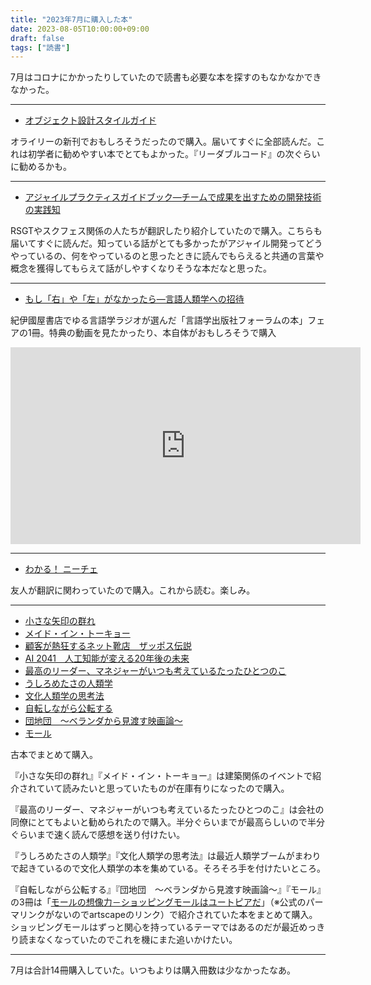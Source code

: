 ```yaml
---
title: "2023年7月に購入した本"
date: 2023-08-05T10:00:00+09:00
draft: false
tags: ["読書"]
---
```


7月はコロナにかかったりしていたので読書も必要な本を探すのもなかなかできなかった。

---

- [オブジェクト設計スタイルガイド](https://amzn.to/3s631p2)

オライリーの新刊でおもしろそうだったので購入。届いてすぐに全部読んだ。これは初学者に勧めやすい本でとてもよかった。『リーダブルコード』の次ぐらいに勧めるかも。

---

- [アジャイルプラクティスガイドブック―チームで成果を出すための開発技術の実践知](https://amzn.to/3KuA5xE)

RSGTやスクフェス関係の人たちが翻訳したり紹介していたので購入。こちらも届いてすぐに読んだ。知っている話がとても多かったがアジャイル開発ってどうやっているの、何をやっているのと思ったときに読んでもらえると共通の言葉や概念を獲得してもらえて話がしやすくなりそうな本だなと思った。

---

- [もし「右」や「左」がなかったら―言語人類学への招待](https://amzn.to/3KuzVGy)

紀伊國屋書店でゆる言語学ラジオが選んだ「言語学出版社フォーラムの本」フェアの1冊。特典の動画を見たかったり、本自体がおもしろそうで購入

<iframe width="560" height="315" src="https://www.youtube.com/embed/fjmidq9uV3w" title="YouTube video player" frameborder="0" allow="accelerometer; autoplay; clipboard-write; encrypted-media; gyroscope; picture-in-picture; web-share" allowfullscreen></iframe>


---

- [わかる！ ニーチェ](https://amzn.to/3KpBrcQ)

友人が翻訳に関わっていたので購入。これから読む。楽しみ。


---

- [小さな矢印の群れ](https://amzn.to/44SUMLN)
- [メイド・イン・トーキョー](https://amzn.to/47hnUxT)
- [顧客が熱狂するネット靴店　ザッポス伝説](https://amzn.to/3YtjDn6)
- [AI 2041　人工知能が変える20年後の未来](https://amzn.to/43XTBJN)
- [最高のリーダー、マネジャーがいつも考えているたったひとつのこ](https://amzn.to/3OloBxC)
- [うしろめたさの人類学](https://amzn.to/45cL1aY)
- [文化人類学の思考法](https://amzn.to/43VDOef)
- [自転しながら公転する](https://amzn.to/44UYSTG)
- [団地団　～ベランダから見渡す映画論～](https://amzn.to/444h6kw)
- [モール](https://amzn.to/3OlJ851)

古本でまとめて購入。

『小さな矢印の群れ』『メイド・イン・トーキョー』は建築関係のイベントで紹介されていて読みたいと思っていたものが在庫有りになったので購入。

『最高のリーダー、マネジャーがいつも考えているたったひとつのこ』は会社の同僚にとてもよいと勧められたので購入。半分ぐらいまでが最高らしいので半分ぐらいまで速く読んで感想を送り付けたい。

『うしろめたさの人類学』『文化人類学の思考法』は最近人類学ブームがまわりで起きているので文化人類学の本を集めている。そろそろ手を付けたいところ。

『自転しながら公転する』『団地団　～ベランダから見渡す映画論～』『モール』の3冊は「[モールの想像力－ショッピングモールはユートピアだ](https://artscape.jp/exhibition/art-flash-news/2023/10183191_22413.html)」（※公式のパーマリンクがないのでartscapeのリンク）で紹介されていた本をまとめて購入。ショッピングモールはずっと関心を持っているテーマではあるのだが最近めっきり読まなくなっていたのでこれを機にまた追いかけたい。

---

7月は合計14冊購入していた。いつもよりは購入冊数は少なかったなあ。

